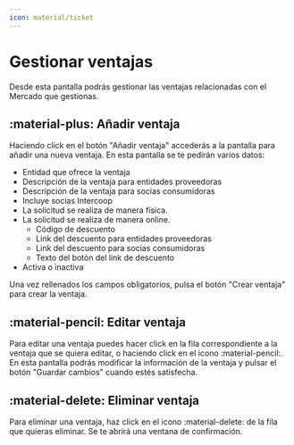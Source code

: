 ```yaml
---
icon: material/ticket
---
```


# Gestionar ventajas
Desde esta pantalla podrás gestionar las ventajas relacionadas con el Mercado que gestionas.


## :material-plus: Añadir ventaja
Haciendo click en el botón "Añadir ventaja" accederás a la pantalla para añadir una nueva ventaja. 
En esta pantalla se te pedirán varios datos:

  - Entidad que ofrece la ventaja
  - Descripción de la ventaja para entidades proveedoras
  - Descripción de la ventaja para socias consumidoras
  - Incluye socias Intercoop
  - La solicitud se realiza de manera física.
  - La solicitud se realiza de manera online.
    - Código de descuento
    - Link del descuento para entidades proveedoras
    - Link del descuento para socias consumidoras
    - Texto del botón del link de descuento
  - Activa o inactiva

Una vez rellenados los campos obligatorios, pulsa el botón "Crear ventaja" para crear la ventaja.

## :material-pencil: Editar ventaja
Para editar una ventaja puedes hacer click en la fila correspondiente a la ventaja que se quiera editar, o haciendo click en el icono :material-pencil:.
En esta pantalla podrás modificar la información de la ventaja y pulsar el botón "Guardar cambios" cuando estés satisfecha. 

## :material-delete: Eliminar ventaja
Para eliminar una ventaja, haz click en el icono :material-delete: de la fila que quieras eliminar. Se te abrirá una ventana de confirmación.